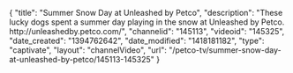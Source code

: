 {
    "title": "Summer Snow Day at Unleashed by Petco",
    "description": "These lucky dogs spent a summer day playing in the snow at Unleashed by Petco. http:\/\/unleashedby.petco.com\/",
    "channelid": "145113",
    "videoid": "145325",
    "date_created": "1394762642",
    "date_modified": "1418181182",
    "type": "captivate",
    "layout": "channelVideo",
    "url": "\/petco-tv\/summer-snow-day-at-unleashed-by-petco\/145113-145325"
}